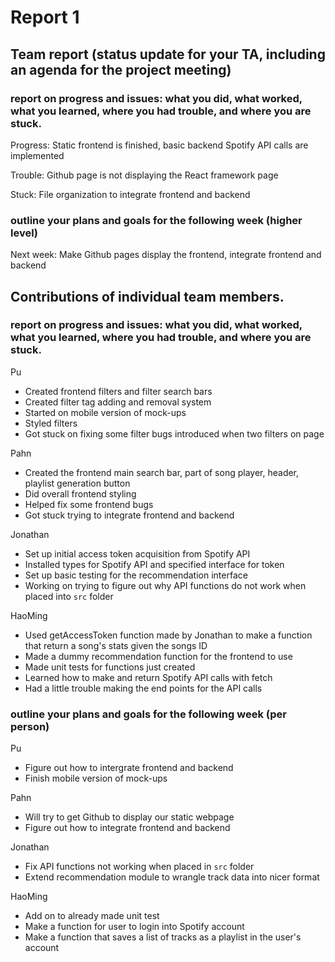 # Report 1

## Team report (status update for your TA, including an agenda for the project meeting)

### report on progress and issues: what you did, what worked, what you learned, where you had trouble, and where you are stuck.

Progress: Static frontend is finished, basic backend Spotify API calls are implemented

Trouble: Github page is not displaying the React framework page

Stuck: File organization to integrate frontend and backend

### outline your plans and goals for the following week (higher level)

Next week: Make Github pages display the frontend, integrate frontend and backend

## Contributions of individual team members.

### report on progress and issues: what you did, what worked, what you learned, where you had trouble, and where you are stuck.

Pu
 * Created frontend filters and filter search bars
 * Created filter tag adding and removal system
 * Started on mobile version of mock-ups
 * Styled filters
 * Got stuck on fixing some filter bugs introduced when two filters on page

Pahn
 * Created the frontend main search bar, part of song player, header, playlist generation button
 * Did overall frontend styling
 * Helped fix some frontend bugs
 * Got stuck trying to integrate frontend and backend

Jonathan
 * Set up initial access token acquisition from Spotify API
 * Installed types for Spotify API and specified interface for token
 * Set up basic testing for the recommendation interface
 * Working on trying to figure out why API functions do not work when placed into `src` folder

HaoMing
 * Used getAccessToken function made by Jonathan to make a function that return a song's stats given the songs ID
 * Made a dummy recommendation function for the frontend to use
 * Made unit tests for functions just created
 * Learned how to make and return Spotify API calls with fetch
 * Had a little trouble making the end points for the API calls

### outline your plans and goals for the following week (per person)

Pu 
 * Figure out how to intergrate frontend and backend
 * Finish mobile version of mock-ups 

Pahn
 * Will try to get Github to display our static webpage
 * Figure out how to integrate frontend and backend

Jonathan
 * Fix API functions not working when placed in `src` folder
 * Extend recommendation module to wrangle track data into nicer format

HaoMing
 * Add on to already made unit test
 * Make a function for user to login into Spotify account
 * Make a function that saves a list of tracks as a playlist in the user's account
